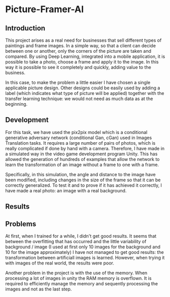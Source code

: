 # Picture-Framer-AI

## Introduction
This project arises as a real need for businesses that sell different types of paintings and frame images. In a simple way, so that a client can decide between one or another, only the corners of the picture are taken and compared.
By using Deep Learning, integrated into a mobile application, it is possible to take a photo, choose a frame and apply it to the image. In this way it is possible to see it completely and quickly, adding value to the business.

In this case, to make the problem a little easier I have chosen a single applicable picture design. Other designs could be easily used by adding a label (which indicates what type of picture will be applied) together with the transfer learning technique: we would not need as much data as at the beginning.


## Development
For this task, we have used the pix2pix model which is a conditional generative adversary network (conditional Gan, cGan) used in Images Translation tasks. It requires a large number of pairs of photos, which is really complicated if done by hand with a camera. Therefore, I have made in a simulated way in the video game development program Unity. This has allowed the generation of hundreds of examples that allow the network to learn the transformation of an image without a frame to one with a frame.




Specifically, in this simulation, the angle and distance to the image have been modified, including changes in the size of the frame so that it can be correctly generalized. To test it and to prove if it has achieved it correctly, I have made a real photo: an image with a real background.


## Results

## Problems
At first, when I trained for a while, I didn't get good results. It seems that between the overfitting that has occurred and the little variability of background / image (I used at first only 10 images for the background and 10 for the image approximately) I have not managed to get good results: the transformation between artificiall images is learned. However, when trying it with images of the real world, the results were poor.

Another problem in the project is with the use of the memory. When processing a lot of images in unity the RAM memory is overflown. It is required to efficiently manage the memory and sequently processing the images and not as the last step.
 

